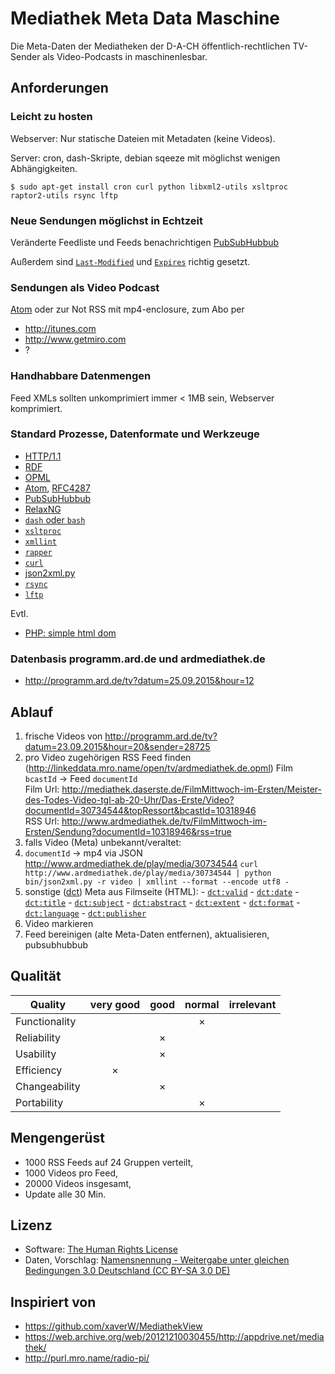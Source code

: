 
# Mediathek Meta Data Maschine

Die Meta-Daten der Mediatheken der D-A-CH öffentlich-rechtlichen TV-Sender als Video-Podcasts in
maschinenlesbar.

## Anforderungen

### Leicht zu hosten

Webserver: Nur statische Dateien mit Metadaten (keine Videos).

Server: cron, dash-Skripte, debian sqeeze mit möglichst wenigen Abhängigkeiten.

    $ sudo apt-get install cron curl python libxml2-utils xsltproc raptor2-utils rsync lftp

### Neue Sendungen möglichst in Echtzeit

Veränderte Feedliste und Feeds benachrichtigen
[PubSubHubbub](https://de.wikipedia.org/wiki/PubSubHubbub)

Außerdem sind [`Last-Modified`](http://www.w3.org/Protocols/rfc2616/rfc2616-sec14.html#sec14.29) und
[`Expires`](http://www.w3.org/Protocols/rfc2616/rfc2616-sec14.html#sec14.21) richtig gesetzt.

### Sendungen als Video Podcast

[Atom](http://atomenabled.org/developers/syndication/) oder zur Not RSS mit mp4-enclosure, zum Abo
per

- http://itunes.com
- http://www.getmiro.com
- ?

### Handhabbare Datenmengen

Feed XMLs sollten unkomprimiert immer < 1MB sein, Webserver komprimiert.

### Standard Prozesse, Datenformate und Werkzeuge

- [HTTP/1.1](http://www.w3.org/Protocols/rfc2616/rfc2616.html)
- [RDF](https://www.w3.org/RDF/)
- [OPML](https://de.wikipedia.org/wiki/Outline_Processor_Markup_Language)
- [Atom](http://atomenabled.org/developers/syndication/), [RFC4287](https://tools.ietf.org/html/rfc4287)
- [PubSubHubbub](https://en.wikipedia.org/wiki/PubSubHubbub)
- [RelaxNG](http://blog.mro.name/2010/05/xml-toolbox-relax-ng-trang/)
- [`dash` oder `bash`](https://wiki.ubuntu.com/DashAsBinSh)
- [`xsltproc`](http://xmlsoft.org/XSLT/xsltproc.html)
- [`xmllint`](http://xmlsoft.org/xmllint.html)
- [`rapper`](http://librdf.org/raptor/rapper.html)
- [`curl`](http://curl.haxx.se/)
- [json2xml.py](json2xml.py](https://raw.githubusercontent.com/axet/json2xml/master/json2xml.py))
- [`rsync`](https://rsync.samba.org/)
- [`lftp`](http://lftp.yar.ru/lftp-man.html)

Evtl.

- [PHP: simple html dom](http://sourceforge.net/projects/simplehtmldom/)

### Datenbasis programm.ard.de und ardmediathek.de

- http://programm.ard.de/tv?datum=25.09.2015&hour=12

## Ablauf

1. frische Videos von http://programm.ard.de/tv?datum=23.09.2015&hour=20&sender=28725
2. pro Video zugehörigen RSS Feed finden (http://linkeddata.mro.name/open/tv/ardmediathek.de.opml)
   Film `bcastId` -> Feed `documentId`  
   Film Url: http://mediathek.daserste.de/FilmMittwoch-im-Ersten/Meister-des-Todes-Video-tgl-ab-20-Uhr/Das-Erste/Video?documentId=30734544&topRessort&bcastId=10318946  
   RSS Url: http://www.ardmediathek.de/tv/FilmMittwoch-im-Ersten/Sendung?documentId=10318946&rss=true
3. falls Video (Meta) unbekannt/veraltet:
  1. `documentId` -> mp4 via JSON http://www.ardmediathek.de/play/media/30734544
     `curl http://www.ardmediathek.de/play/media/30734544 | python bin/json2xml.py -r video | xmllint --format --encode utf8 -`
  2. sonstige ([dct](http://wiki.dublincore.org/index.php/User_Guide/Publishing_Metadata)) Meta aus Filmseite (HTML):
    - [`dct:valid`](http://wiki.dublincore.org/index.php/User_Guide/Publishing_Metadata#dcterms:valid)
    - [`dct:date`](http://wiki.dublincore.org/index.php/User_Guide/Publishing_Metadata#dcterms:date)
    - [`dct:title`](http://wiki.dublincore.org/index.php/User_Guide/Publishing_Metadata#dcterms:title)
    - [`dct:subject`](http://wiki.dublincore.org/index.php/User_Guide/Publishing_Metadata#dcterms:subject)
    - [`dct:abstract`](http://wiki.dublincore.org/index.php/User_Guide/Publishing_Metadata#dcterms:abstract)
    - [`dct:extent`](http://wiki.dublincore.org/index.php/User_Guide/Publishing_Metadata#dcterms:extent)
    - [`dct:format`](http://wiki.dublincore.org/index.php/User_Guide/Publishing_Metadata#dcterms:format)
    - [`dct:language`](http://wiki.dublincore.org/index.php/User_Guide/Publishing_Metadata#dcterms:language)
    - [`dct:publisher`](http://wiki.dublincore.org/index.php/User_Guide/Publishing_Metadata#dcterms:publisher)
4. Video markieren
5. Feed bereinigen (alte Meta-Daten entfernen), aktualisieren, pubsubhubbub

## Qualität

| Quality         | very good | good | normal | irrelevant |
|-----------------|:---------:|:----:|:------:|:----------:|
| Functionality   |           |      |    ×   |            |
| Reliability     |           |  ×   |        |            |
| Usability       |           |  ×   |        |            |
| Efficiency      |     ×     |      |        |            |
| Changeability   |           |  ×   |        |            |
| Portability     |           |      |    ×   |            |

## Mengengerüst

- 1000 RSS Feeds auf 24 Gruppen verteilt,
- 1000 Videos pro Feed,
- 20000 Videos insgesamt,
- Update alle 30 Min.

## Lizenz

- Software: [The Human Rights License](LICENSE.txt)
- Daten, Vorschlag: [Namensnennung - Weitergabe unter gleichen Bedingungen 3.0 Deutschland (CC BY-SA 3.0 DE)](http://creativecommons.org/licenses/by-sa/3.0/de/)

## Inspiriert von

- https://github.com/xaverW/MediathekView
- https://web.archive.org/web/20121210030455/http://appdrive.net/mediathek/
- http://purl.mro.name/radio-pi/
